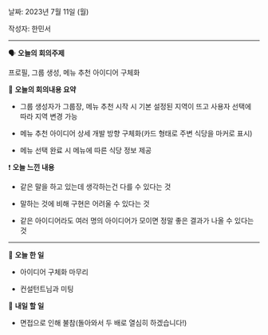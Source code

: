 날짜: 2023년 7월 11일 (월)

작성자: 한민서

---

<aside>

🗣 **오늘의 회의주제**

</aside>

프로필, 그룹 생성, 메뉴 추천 아이디어 구체화

<aside>

🎢 **오늘의 회의내용 요약**

</aside>

- 그룹 생성자가 그룹장, 메뉴 추천 시작 시 기본 설정된 지역이 뜨고 사용자 선택에 따라 지역 변경 가능

- 메뉴 추천 아이디어 상세 개발 방향 구체화(카드 형태로 주변 식당을 마커로 표시)

- 메뉴 선택 완료 시 메뉴에 따른 식당 정보 제공


<aside>

❗ **오늘 느낀 내용**

</aside>

- 같은 말을 하고 있는데 생각하는건 다를 수 있다는 것

- 말하는 것에 비해 구현은 어려울 수 있다는 것

- 같은 아이디어라도 여러 명의 아이디어가 모이면 정말 좋은 결과가 나올 수 있다는 것


---

<aside>

🎵 **오늘 한 일**

</aside>

- 아이디어 구체화 마무리

- 컨설턴트님과 미팅

<aside>

🥊 **내일 할 일**

</aside>

- 면접으로 인해 불참(돌아와서 두 배로 열심히 하겠습니다!)